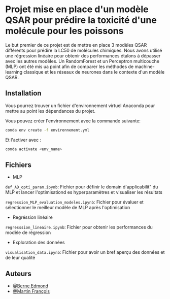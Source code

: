 # Projet mise en place d'un modèle QSAR pour prédire la toxicité d'une molécule pour les poissons
Le but premier de ce projet est de mettre en place 3 modèles QSAR différents pour prédire la LC50 de molécules chimiques. Nous avons utilisé une régression linéaire pour obtenir des performances étalons à dépasser avec les autres modèles. Un RandomForest et un Perceptron multicouche (MLP) ont été mis ua point afin de comparer les méthodes de machine-learning classique et les réseaux de neurones dans le contexte d'un modèle QSAR.


## Installation

Vous pourrez trouver un fichier d'environnement virtuel Anaconda pour mettre au point les dépendances du projet.

Vous pouvez créer l'environnement avec la commande suivante:
```bash
conda env create -f environnement.yml
```

Et l'activer avec :
```bash
conda activate <env_name>
```

## Fichiers
- MLP

`def_AD_opti_param.ipynb`: Fichier pour définir le domain d'applicabilit" du MLP et lancer l'optimisationd es hyperparamètres et visualiser les résultats

`regression_MLP_evaluation_modeles.ipynb`: Fichier pour évaluer et sélectionner le meilleur modèle de MLP après l'optimisation

- Regréssion linéaire

`regresssion_lineaire.ipynb`: Fichier pour obtenir les performances du modèle de régression

- Exploration des données

`visualisation_data.ipynb`: Fichier pour avoir un bref aperçu des données et de leur qualité

## Auteurs
- [@Berne Edmond](https://github.com/Edmondbrn)
- [@Martin François](https://github.com/exovie)



